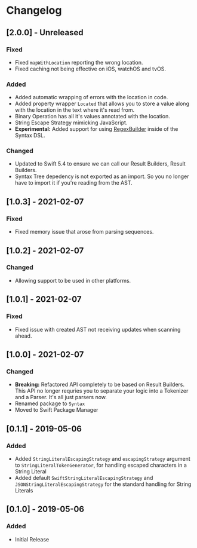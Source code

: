 # Changelog
## [2.0.0] - Unreleased
### Fixed
- Fixed `mapWithLocation` reporting the wrong location.
- Fixed caching not being effective on iOS, watchOS and tvOS. 

### Added
- Added automatic wrapping of errors with the location in code.
- Added property wrapper `Located` that allows you to store a value along with the location in the text where it's read from.
- Binary Operation has all it's values annotated with the location.
- String Escape Strategy mimicking JavaScript.
- **Experimental:** Added support for using [RegexBuilder](https://developer.apple.com/documentation/RegexBuilder) inside of the Syntax DSL.

### Changed
- Updated to Swift 5.4 to ensure we can call our Result Builders, Result Builders.
- Syntax Tree depedency is not exported as an import. So you no longer have to import it if you're reading from the AST.

## [1.0.3] - 2021-02-07
### Fixed
- Fixed memory issue that arose from parsing sequences.

## [1.0.2] - 2021-02-07
### Changed
- Allowing support to be used in other platforms.

## [1.0.1] - 2021-02-07
### Fixed
- Fixed issue with created AST not receiving updates when scanning ahead. 

## [1.0.0] - 2021-02-07
### Changed
- **Breaking:** Refactored API completely to be based on Result Builders. This API no longer requries you to separate your logic into a Tokenizer and a Parser. It's all just parsers now.
- Renamed package to `Syntax`
- Moved to Swift Package Manager

## [0.1.1] - 2019-05-06
### Added
- Added `StringLiteralEscapingStrategy` and `escapingStrategy` argument to `StringLiteralTokenGenerator`, for handling escaped characters in a String Literal
- Added default `SwiftStringLiteralEscapingStrategy` and `JSONStringLiteralEscapingStrategy` for the standard handling for String Literals

## [0.1.0] - 2019-05-06
### Added
- Initial Release
